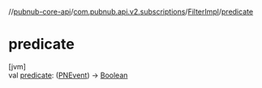 //[pubnub-core-api](../../../index.md)/[com.pubnub.api.v2.subscriptions](../index.md)/[FilterImpl](index.md)/[predicate](predicate.md)

# predicate

[jvm]\
val [predicate](predicate.md): ([PNEvent](../../com.pubnub.api.models.consumer.pubsub/-p-n-event/index.md)) -&gt; [Boolean](https://kotlinlang.org/api/latest/jvm/stdlib/kotlin/-boolean/index.html)
